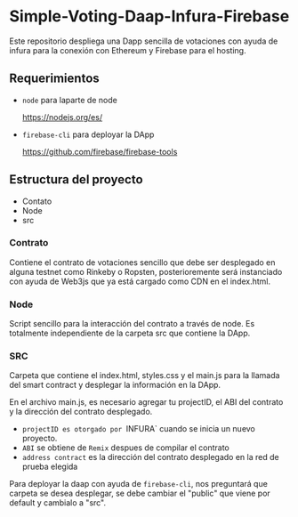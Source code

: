 # Simple-Voting-Daap-Infura-Firebase
Este repositorio despliega una Dapp sencilla de votaciones con ayuda de infura para la conexión con Ethereum y Firebase para el hosting.

## Requerimientos
* `node` para laparte de node
    
    https://nodejs.org/es/
* `firebase-cli` para deployar la DApp 

    https://github.com/firebase/firebase-tools


## Estructura del proyecto

* Contato
* Node
* src


 ### Contrato

 Contiene el contrato de votaciones sencillo que debe ser desplegado en alguna testnet como Rinkeby o Ropsten, posterioremente será instanciado con ayuda de Web3js que ya está cargado como CDN en el index.html.

 ### Node

 Script sencillo para la interacción del contrato a través de node. Es totalmente independiente de la carpeta src que contiene la DApp.

### SRC

Carpeta que contiene el index.html, styles.css y el main.js para la llamada del smart contract y desplegar la información en la DApp.

En el archivo main.js, es necesario agregar tu projectID, el ABI del contrato y la dirección del contrato desplegado.

* `projectID es otorgado por `INFURA` cuando se inicia un nuevo proyecto.
* `ABI` se obtiene de `Remix` despues de compilar el contrato
* `address contract` es la dirección del contrato desplegado en la red de prueba elegida

Para deployar la daap con ayuda de `firebase-cli`, nos preguntará que carpeta se desea desplegar, se debe cambiar el "public" que viene por default y cambialo a "src".